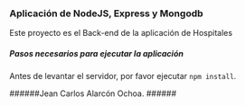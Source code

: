 ### Aplicación de NodeJS, Express y Mongodb ###
Este proyecto es el Back-end de la aplicación de Hospitales

##### Pasos necesarios para ejecutar la aplicación #####
Antes de levantar el servidor, por favor ejecutar `npm install`.

######Jean Carlos Alarcón Ochoa. ######
